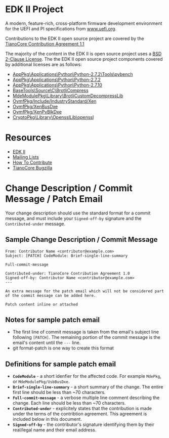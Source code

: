 # EDK II Project

A modern, feature-rich, cross-platform firmware development environment
for the UEFI and PI specifications from www.uefi.org.

Contributions to the EDK II open source project are covered by the 
[TianoCore Contribution Agreement 1.1](Contributions.txt)

The majority of the content in the EDK II is open source project uses
a [BSD 2-Clause License](LICENSE).  The the EDK II open source project components
covered by additional licenses are as follows:
* [AppPkg\Applications\Python\Python-2.7.2\Tools\pybench](AppPkg\Applications\Python\Python-2.7.2\Tools\pybench\LICENSE)
* [AppPkg\Applications\Python\Python-2.7.2](AppPkg\Applications\Python\Python-2.7.2\LICENSE)
* [AppPkg\Applications\Python\Python-2.7.10](AppPkg\Applications\Python\Python-2.7.10\LICENSE)
* [BaseTools\Source\C\BrotliCompress](BaseTools\Source\C\BrotliCompress\LICENSE)
* [MdeModulePkg\Library\BrotliCustomDecompressLib](MdeModulePkg\Library\BrotliCustomDecompressLib\LICENSE)
* [OvmfPkg/Include/IndustryStandard/Xen](OvmfPkg/License.txt)
* [OvmfPkg/XenBusDxe](OvmfPkg/License.txt)
* [OvmfPkg/XenPvBlkDxe](OvmfPkg/License.txt)
* [CryptoPkg\Library\OpensslLib\openssl](CryptoPkg\Library\OpensslLib\openssl\LICENSE)

# Resources
* [EDK II](https://github.com/tianocore/tianocore.github.io/wiki/EDK-II)
* [Mailing Lists](https://github.com/tianocore/tianocore.github.io/wiki/Mailing-Lists)
* [How To Contribute](https://github.com/tianocore/tianocore.github.io/wiki/How-To-Contribute)
* [TianoCore Bugzilla](https://bugzilla.tianocore.org/)

# Change Description / Commit Message / Patch Email

Your change description should use the standard format for a
commit message, and must include your `Signed-off-by` signature
and the `Contributed-under` message.

## Sample Change Description / Commit Message

```
From: Contributor Name <contributor@example.com>
Subject: [PATCH] CodeModule: Brief-single-line-summary

Full-commit-message

Contributed-under: TianoCore Contribution Agreement 1.0
Signed-off-by: Contributor Name <contributor@example.com>
---

An extra message for the patch email which will not be considered part
of the commit message can be added here.

Patch content inline or attached
```

## Notes for sample patch email

* The first line of commit message is taken from the email's subject
  line following `[PATCH]`. The remaining portion of the commit message
  is the email's content until the `---` line.
* git format-patch is one way to create this format

## Definitions for sample patch email

* **`CodeModule`** - a short idenfier for the affected code.  For
  example `MdePkg`, or `MdeModulePkg/UsbBusDxe`.
* **`Brief-single-line-summary`** - a short summary of the change.
  The entire first line should be less than ~70 characters.
* **`Full-commit-message`** - a verbose multiple line comment describing
  the change.  Each line should be less than ~70 characters.
* **`Contributed-under`** - explicitely states that the contribution is
  made under the terms of the contribtion agreement.  This
  agreement is included below in this document.
* **`Signed-off-by`** - the contributor's signature identifying them
  by their real/legal name and their email address.
